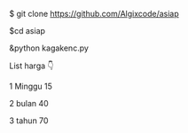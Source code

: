 $ git clone https://github.com/Algixcode/asiap




$cd asiap


&python kagakenc.py



List harga 👇

1 Minggu 15

2 bulan 40

3 tahun 70
